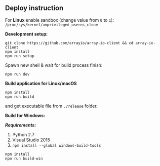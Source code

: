 ## Deploy instruction

For **Linux** enable sandbox (change value from `0` to `1`): `/proc/sys/kernel/unprivileged_userns_clone`

**Development setup:**
```
git clone https://github.com/arrayio/array-io-client && cd array-io-client
npm install
npm run setup
```
Spawn new shell & wait for build process finish:
```
npm run dev
```

**Build application for Linux/macOS**

```
npm install
npm run build
```
and get executable file from `./release` folder.


**Build for Windows:**

***Requirements:***
1. Python 2.7
2. Visual Studio 2015
3. ```npm install --global windows-build-tools```
```
npm install
npm run build-win
```

